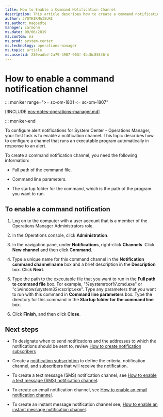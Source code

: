 ```yaml
---
title: How to Enable a Command Notification Channel
description: This article describes how to create a command notification channel in Operations Manager.
author: JYOTHIRMAISURI
ms.author: magoedte
manager: carmonm
ms.date: 09/06/2019
ms.custom: na
ms.prod: system-center
ms.technology: operations-manager
ms.topic: article
ms.assetid: 230eadbd-2a79-4987-903f-4bd0c85536fd
---
```


# How to enable a command notification channel

::: moniker range=">= sc-om-1801 <= sc-om-1807"

[!INCLUDE [eos-notes-operations-manager.md](../includes/eos-notes-operations-manager.md)]

::: moniker-end

To configure alert notifications for System Center - Operations Manager, your first task is to enable a notification channel. This topic describes how to configure a channel that runs an executable program automatically in response to an alert.  

To create a command notification channel, you need the following information:  

-   Full path of the command file.  

-   Command line parameters.  

-   The startup folder for the command, which is the path of the program you want to run.  

## To enable a command notification  

1.  Log on to the computer with a user account that is a member of the Operations Manager Administrators role.  

2.  In the Operations console, click **Administration**.  

3.  In the navigation pane, under **Notifications**, right-click **Channels**. Click **New channel** and then click **Command**.  

4.  Type a unique name for this command channel in the **Notification command channel name** box and a brief description in the **Description** box. Click **Next**.  

5.  Type the path to the executable file that you want to run in the **Full path to command file**  box. For example, "%systemroot%\cmd.exe" or "c:\windows\system32\cscript.exe". Type any parameters that you want to run with this command in **Command line parameters** box. Type the  directory for this command in the **Startup folder for the command line** box.  

6.  Click **Finish**, and then click **Close**.  

## Next steps

* To designate when to send notifications and the addresses to which the notifications should be sent to, review [How to create notification subscribers](manage-notifications-create-subscribers.md)

* Create a [notification subscription](manage-notifications-create-subscriptions.md) to define the criteria, notification channel, and subscribers that will receive the notification.  

* To create a text message (SMS) notification channel, see [How to enable a text message (SMS) notification channel](manage-notifications-create-txt-channel.md).

* To create an email notification channel, see [How to enable an email notification channel](manage-notifications-create-email-channel.md).

* To create an instant message notification channel see, [How to enable an instant message notification channel](manage-notifications-create-im-channel.md).
